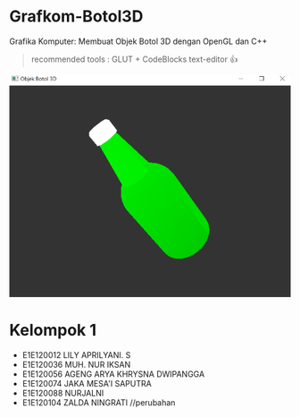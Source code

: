 # Grafkom-Botol3D

Grafika Komputer: Membuat Objek Botol 3D dengan OpenGL dan C++
> recommended tools : GLUT + CodeBlocks text-editor :+1:

![gambar](https://github.com/iccangji/Grafkom-Botol3D/blob/main/capture.png)
 # Kelompok 1
- E1E120012	LILY APRILYANI. S
- E1E120036	MUH. NUR IKSAN
- E1E120056	AGENG ARYA KHRYSNA DWIPANGGA
- E1E120074	JAKA MESA'I SAPUTRA
- E1E120088	NURJALNI
- E1E120104	ZALDA NINGRATI
//perubahan
